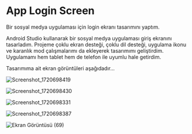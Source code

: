 # App Login Screen
 Bir sosyal medya uygulaması için login ekranı tasarımını yaptım.

Android Studio kullanarak bir sosyal medya uygulaması giriş ekranını tasarladım. Projeme çoklu ekran desteği, çoklu dil desteği, uygulama ikonu ve karanlık mod çalışmalarımı da ekleyerek tasarımımı geliştirdim. Uygulamamı hem tablet hem de telefon ile uyumlu hale getirdim.

Tasarımıma ait ekran görüntüleri aşağıdadır...


![Screenshot_1720698419](https://github.com/emirbugrairmak/App-Login-Screen/assets/165475884/2037f689-2b08-4cb0-92b4-ced619bcf313)




![Screenshot_1720698430](https://github.com/emirbugrairmak/App-Login-Screen/assets/165475884/a808c449-3b54-41fa-882a-a65a1abe045f)




![Screenshot_1720698331](https://github.com/emirbugrairmak/App-Login-Screen/assets/165475884/c7efbcb7-8b18-403d-818d-75dc76d43815)




![Screenshot_1720698387](https://github.com/emirbugrairmak/App-Login-Screen/assets/165475884/1adaff39-5ca6-4271-b695-ce957003250f)




![Ekran Görüntüsü (69)](https://github.com/emirbugrairmak/App-Login-Screen/assets/165475884/f549a19b-2a0c-46cc-8e1f-cb7ace7fdd83)
